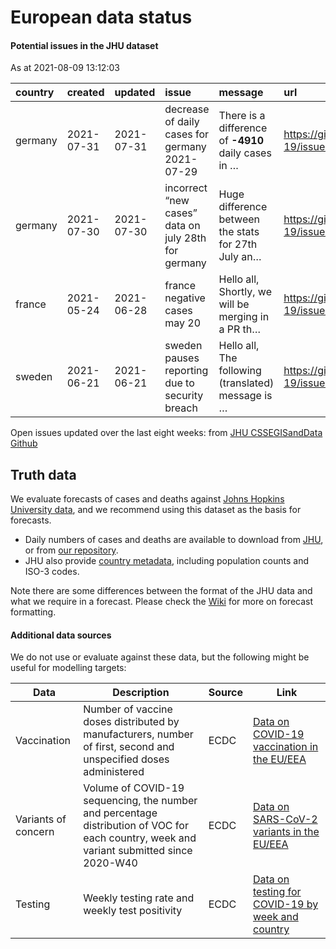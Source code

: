 European data status
================

#### Potential issues in the JHU dataset

As at 2021-08-09 13:12:03

| country | created    | updated    | issue                                               | message                                             | url                                                      |
| :------ | :--------- | :--------- | :-------------------------------------------------- | :-------------------------------------------------- | :------------------------------------------------------- |
| germany | 2021-07-31 | 2021-07-31 | decrease of daily cases for germany 2021-07-29      | There is a difference of **-4910** daily cases in … | <https://github.com/CSSEGISandData/COVID-19/issues/4454> |
| germany | 2021-07-30 | 2021-07-30 | incorrect “new cases” data on july 28th for germany | Huge difference between the stats for 27th July an… | <https://github.com/CSSEGISandData/COVID-19/issues/4451> |
| france  | 2021-05-24 | 2021-06-28 | france negative cases may 20                        | Hello all, Shortly, we will be merging in a PR th…  | <https://github.com/CSSEGISandData/COVID-19/issues/4125> |
| sweden  | 2021-06-21 | 2021-06-21 | sweden pauses reporting due to security breach      | Hello all, The following (translated) message is …  | <https://github.com/CSSEGISandData/COVID-19/issues/4264> |

Open issues updated over the last eight weeks: from [JHU CSSEGISandData
Github](https://github.com/CSSEGISandData/COVID-19/)

## Truth data

We evaluate forecasts of cases and deaths against [Johns Hopkins
University data](https://github.com/CSSEGISandData/COVID-19), and we
recommend using this dataset as the basis for forecasts.

  - Daily numbers of cases and deaths are available to download from
    [JHU](https://github.com/CSSEGISandData/COVID-19/tree/master/csse_covid_19_data/csse_covid_19_time_series),
    or from [our
    repository](https://github.com/epiforecasts/covid19-forecast-hub-europe/data-truth).
  - JHU also provide [country
    metadata](https://github.com/CSSEGISandData/COVID-19/blob/master/csse_covid_19_data/UID_ISO_FIPS_LookUp_Table.csv),
    including population counts and ISO-3 codes.

Note there are some differences between the format of the JHU data and
what we require in a forecast. Please check the
[Wiki](https://github.com/epiforecasts/covid19-forecast-hub-europe/wiki/Targets-and-horizons#truth-data)
for more on forecast formatting.

#### Additional data sources

We do not use or evaluate against these data, but the following might be
useful for modelling targets:

| Data                | Description                                                                                                                              | Source | Link                                                                                                                            |
| ------------------- | ---------------------------------------------------------------------------------------------------------------------------------------- | ------ | ------------------------------------------------------------------------------------------------------------------------------- |
| Vaccination         | Number of vaccine doses distributed by manufacturers, number of first, second and unspecified doses administered                         | ECDC   | [Data on COVID-19 vaccination in the EU/EEA](https://www.ecdc.europa.eu/en/publications-data/data-covid-19-vaccination-eu-eea)  |
| Variants of concern | Volume of COVID-19 sequencing, the number and percentage distribution of VOC for each country, week and variant submitted since 2020-W40 | ECDC   | [Data on SARS-CoV-2 variants in the EU/EEA](https://www.ecdc.europa.eu/en/publications-data/data-virus-variants-covid-19-eueea) |
| Testing             | Weekly testing rate and weekly test positivity                                                                                           | ECDC   | [Data on testing for COVID-19 by week and country](https://www.ecdc.europa.eu/en/publications-data/covid-19-testing)            |
